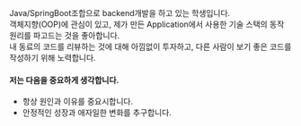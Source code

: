Java/SpringBoot조합으로 backend개발을 하고 있는 학생입니다.  
객체지향(OOP)에 관심이 있고, 제가 만든 Application에서 사용한 기술 스택의 동작 원리를 파고드는 것을 좋아합니다.  
내 동료의 코드를 리뷰하는 것에 대해 아낌없이 투자하고, 다른 사람이 보기 좋은 코드를 작성하기 위해 노력합니다.

#### 저는 다음을 중요하게 생각합니다.
- 항상 원인과 이유를 중요시합니다.
- 안정적인 성장과 애자일한 변화를 추구합니다.
